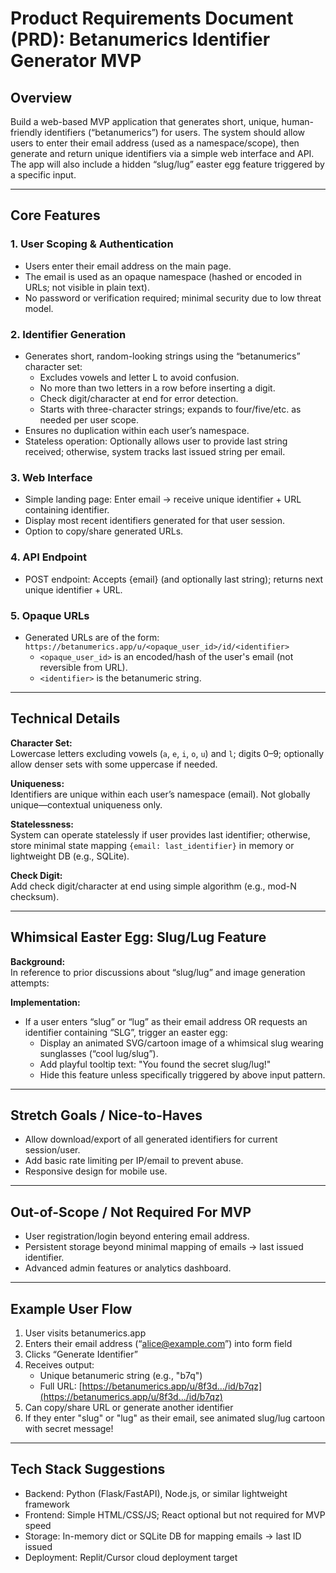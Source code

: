 # Product Requirements Document (PRD): Betanumerics Identifier Generator MVP

## Overview

Build a web-based MVP application that generates short, unique, human-friendly identifiers (“betanumerics”) for users. The system should allow users to enter their email address (used as a namespace/scope), then generate and return unique identifiers via a simple web interface and API. The app will also include a hidden “slug/lug” easter egg feature triggered by a specific input.

---

## Core Features

### 1\. User Scoping & Authentication

- Users enter their email address on the main page.  
- The email is used as an opaque namespace (hashed or encoded in URLs; not visible in plain text).  
- No password or verification required; minimal security due to low threat model.

### 2\. Identifier Generation

- Generates short, random-looking strings using the “betanumerics” character set:  
  - Excludes vowels and letter L to avoid confusion.  
  - No more than two letters in a row before inserting a digit.  
  - Check digit/character at end for error detection.  
  - Starts with three-character strings; expands to four/five/etc. as needed per user scope.  
- Ensures no duplication within each user’s namespace.  
- Stateless operation: Optionally allows user to provide last string received; otherwise, system tracks last issued string per email.

### 3\. Web Interface

- Simple landing page: Enter email → receive unique identifier \+ URL containing identifier.  
- Display most recent identifiers generated for that user session.  
- Option to copy/share generated URLs.

### 4\. API Endpoint

- POST endpoint: Accepts {email} (and optionally last string); returns next unique identifier \+ URL.

### 5\. Opaque URLs

- Generated URLs are of the form:  
  `https://betanumerics.app/u/<opaque_user_id>/id/<identifier>`  
  - `<opaque_user_id>` is an encoded/hash of the user's email (not reversible from URL).  
  - `<identifier>` is the betanumeric string.

---

## Technical Details

**Character Set:**  
Lowercase letters excluding vowels (`a`, `e`, `i`, `o`, `u`) and `l`; digits 0–9; optionally allow denser sets with some uppercase if needed.

**Uniqueness:**  
Identifiers are unique within each user’s namespace (email). Not globally unique—contextual uniqueness only.

**Statelessness:**  
System can operate statelessly if user provides last identifier; otherwise, store minimal state mapping `{email: last_identifier}` in memory or lightweight DB (e.g., SQLite).

**Check Digit:**  
Add check digit/character at end using simple algorithm (e.g., mod-N checksum).

---

## Whimsical Easter Egg: Slug/Lug Feature

**Background:**  
In reference to prior discussions about “slug/lug” and image generation attempts:

**Implementation:**

- If a user enters “slug” or “lug” as their email address OR requests an identifier containing “SLG”, trigger an easter egg:  
  - Display an animated SVG/cartoon image of a whimsical slug wearing sunglasses (“cool lug/slug”).  
  - Add playful tooltip text: "You found the secret slug/lug\!"  
  - Hide this feature unless specifically triggered by above input pattern.

---

## Stretch Goals / Nice-to-Haves

- Allow download/export of all generated identifiers for current session/user.  
- Add basic rate limiting per IP/email to prevent abuse.  
- Responsive design for mobile use.

---

## Out-of-Scope / Not Required For MVP

- User registration/login beyond entering email address.  
- Persistent storage beyond minimal mapping of emails → last issued identifier.  
- Advanced admin features or analytics dashboard.

---

## Example User Flow

1. User visits betanumerics.app  
2. Enters their email address (“[alice@example.com](mailto:alice@example.com)”) into form field  
3. Clicks “Generate Identifier”  
4. Receives output:  
   - Unique betanumeric string (e.g., "b7q")  
   - Full URL: [https://betanumerics.app/u/8f3d.../id/b7qz](https://betanumerics.app/u/8f3d.../id/b7qz)  
5. Can copy/share URL or generate another identifier  
6. If they enter "slug" or "lug" as their email, see animated slug/lug cartoon with secret message\!

---

## Tech Stack Suggestions

- Backend: Python (Flask/FastAPI), Node.js, or similar lightweight framework  
- Frontend: Simple HTML/CSS/JS; React optional but not required for MVP speed  
- Storage: In-memory dict or SQLite DB for mapping emails → last ID issued  
- Deployment: Replit/Cursor cloud deployment target